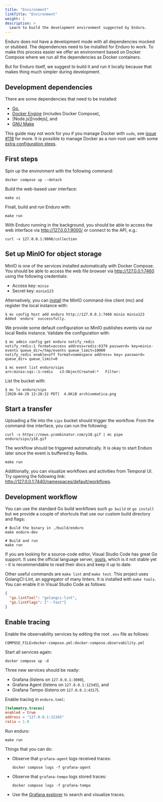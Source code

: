 ```yaml
---
title: "Environment"
linkTitle: "Environment"
weight: 1
description: >
  Learn to build the development environment suggested by Enduro.
---
```


Enduro does not have a development mode with all dependencies mocked or stubbed.
The dependencies need to be installed for Enduro to work. To make this process
easier we offer an environment based on Docker Compose where we run all the
dependencies as Docker containers.

But for Enduro itself, we suggest to build it and run it locally because that
makes thing much simpler during development.

## Development dependencies

There are some dependencies that need to be installed:

- [Go][go],
- [Docker Engine][docker-engine] (includes Docker Compose),
- [Node.js][nodejs], and
- [GNU Make][make]

This guide may not work for you if you manage Docker with `sudo`, see
[issue #118][issue-118] for more. It is possible to manage Docker as a non-root
user with some [extra configuration steps][docker-non-root].

## First steps

Spin up the environment with the following command:

    docker compose up --detach

Build the web-based user interface:

    make ui

Finall, build and run Enduro with:

    make run

With Enduro running in the background, you should be able to access the web
interface via <http://127.0.0.1:9000/> or connect to the API, e.g.:

    curl -v 127.0.0.1:9000/collection

## Set up MinIO for object storage

MinIO is one of the services installed automatically with Docker Compose. You
should be able to access the web file browser via <http://127.0.0.1:7460> using
the following credentials:

- Access key: `minio`
- Secret key: `minio123`

Alternatively, you can [install][mc] the MinIO command-line client (mc) and
register the local instance with:

    $ mc config host add enduro http://127.0.0.1:7460 minio minio123
    Added `enduro` successfully.

We provide some default configuration so MinIO publishes events via our local
Redis instance. Validate the configuration with:

    $ mc admin config get enduro notify_redis
    notify_redis:1 format=access address=redis:6379 password= key=minio-events queue_dir=/tmp/events queue_limit=10000
    notify_redis enable=off format=namespace address= key= password= queue_dir= queue_limit=0

    $ mc event list enduro/sips
    arn:minio:sqs::1:redis   s3:ObjectCreated:*   Filter:

List the bucket with:

    $ mc ls enduro/sips
    [2020-04-29 13:28:32 PDT]  4.6KiB archivematica.png

## Start a transfer

Uploading a file into the `sips` bucket should trigger the workflow. From the
command-line interface, you can run the following:

    curl -s https://news.ycombinator.com/y18.gif | mc pipe enduro/sips/y18.gif

The workflow should be triggered automatically. It is okay to start Enduro later
since the event is buffered by Redis.

    make run

Additionally, you can visualize workflows and activities from Temporal UI. Try
opening the following link: <http://127.0.0.1:7440/namespaces/default/workflows>.

## Development workflow

You can use the standard Go build workflows such `go build` or `go install` but
we provide a couple of shortcuts that use our custom build directory and flags:

    # Build the binary in ./build/enduro
    make enduro-dev

    # Build and run
    make run

If you are looking for a source-code editor, Visual Studio Code has great Go
support. It uses the official language server, [gopls][gopls], which is it not
stable yet - it is recommendable to read their docs and keep it up to date.

Other useful commands are `make lint` and `make test`. This project uses
GolangCI-Lint, an aggregator of many linters. It is installed with `make tools`.
You can enable it in Visual Studio Code as follows:

```json
{
  "go.lintTool": "golangci-lint",
  "go.lintFlags": ["--fast"]
}
```

## Enable tracing

Enable the observability services by editing the root `.env` file as follows:

    COMPOSE_FILE=docker-compose.yml:docker-compose.observability.yml

Start all services again:

    docker compose up -d

Three new services should be ready:

* Grafana (listens on `127.0.0.1:3000`),
* Grafana Agent (listens on `127.0.0.1:12345`), and
* Grafana Tempo (listens on `127.0.0.1:4317`).

Enable tracing in `enduro.toml`:

```toml
[telemetry.traces]
enabled = true
address = "127.0.0.1:12345"
ratio = 1.0
```

Run enduro:

    make run

Things that you can do:

* Observe that `grafana-agent` logs received traces:

      docker compose logs -f grafana-agent

* Observe that `grafana-tempo` logs stored traces:

      docker compose logs -f grafana-tempo

* Use the [Grafana explorer](http://127.0.0.1:3000/explore) to search and
  visualize traces.


[docker-engine]: https://docs.docker.com/engine/install/
[mc]: https://docs.min.io/docs/minio-client-quickstart-guide.html
[go]: https://golang.org/doc/install
[gopls]: https://github.com/golang/tools/blob/master/gopls/README.md
[node]: https://nodejs.org
[make]: https://www.gnu.org/software/make/
[issue-118]: https://github.com/artefactual-labs/enduro/issues/118
[docker-non-root]: https://docs.docker.com/engine/install/linux-postinstall/#manage-docker-as-a-non-root-user
